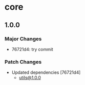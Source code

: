 # core

## 1.0.0

### Major Changes

- 76721d4: try commit

### Patch Changes

- Updated dependencies [76721d4]
  - utils@1.0.0
